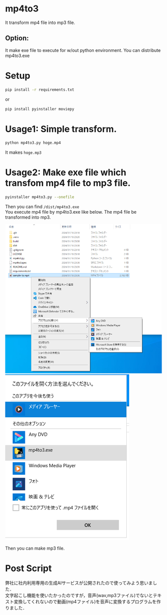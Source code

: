 # mp4to3
It transform mp4 file into mp3 file.

## Option: 
It make exe file to execute for w/out python environment.
You can distribute mp4to3.exe

# Setup
```bash
pip install -r requirements.txt
```
or
```bash
pip install pyinstaller moviepy
```


# Usage1: Simple transform.
```bash
python mp4to3.py hoge.mp4
```
It makes ```hoge.mp3 ```

# Usage2: Make exe file which transfom mp4 file to mp3 file.
```bash
pyinstaller mp4to3.py --onefile
```
Then you can find ```/dist/mp4to3.exe```  
You execute mp4 file by mp4to3.exe like below.
The mp4 file be transformed into mp3.

![img](https://github.com/kusanorootbeer/mp4to3/blob/image/image/img.png) 
![img](https://github.com/kusanorootbeer/mp4to3/blob/image/image/img2.png)

Then you can make mp3 file.

# Post Script
弊社に社内利用専用の生成AIサービスが公開されたので使ってみよう思いました．  
文字起こし機能を使いたかったのですが，音声(wav,mp3ファイル)でないとテキスト変換してくれないので動画(mp4ファイル)を音声に変換するプログラムを作りました．  

